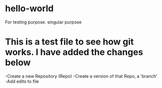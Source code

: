 # hello-world
For testing purpose. singular purpose
# This is a test file to see how git works. I have added the changes below

  -Create a new Repository (Repo)
  -Create a version of that Repo, a 'branch'
  -Add edits to file
